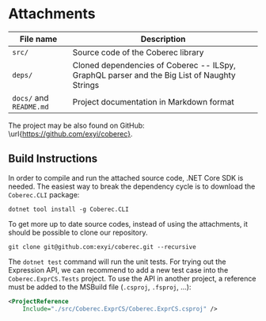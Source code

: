 # Attachments


| File name | Description |
|---------------|-----------------------|
| `src/` | Source code of the Coberec library |
| `deps/` | Cloned dependencies of Coberec -- ILSpy, GraphQL parser and the Big List of Naughty Strings |
| `docs/` and `README.md` | Project documentation in Markdown format |

The project may be also found on GitHub: \url{https://github.com/exyi/coberec}.

## Build Instructions

In order to compile and run the attached source code, .NET Core SDK is needed. The easiest way to break the dependency cycle is to download the `Coberec.CLI` package:

```
dotnet tool install -g Coberec.CLI
```

To get more up to date source codes, instead of using the attachments, it should be possible to clone our repository.

```
git clone git@github.com:exyi/coberec.git --recursive
```

The `dotnet test` command will run the unit tests.
For trying out the Expression API, we can recommend to add a new test case into the `Coberec.ExprCS.Tests` project.
To use the API in another project, a reference must be added to the MSBuild file (`.csproj`, `.fsproj`, ...):

```xml
<ProjectReference
    Include="./src/Coberec.ExprCS/Coberec.ExprCS.csproj" />
```
